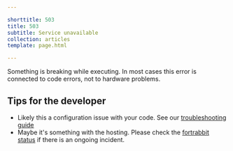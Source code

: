 ```yaml
---

shorttitle: 503
title: 503
subtitle: Service unavailable
collection: articles
template: page.html

---
```


<p class="type-l type-serif type-italic read-xl">Something is breaking while executing. In most cases this error is connected to code errors, not to hardware problems.</p>

## Tips for the developer

* Likely this a configuration issue with your code. See our [troubleshooting guide](https://help.fortrabbit.com/503-errors)
* Maybe it's something with the hosting. Please check the [fortrabbit status](http://status.fortrabbit.com) if there is an ongoing incident.
